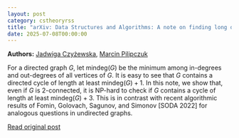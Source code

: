 ```yaml
---
layout: post
category: cstheoryrss
title: "arXiv: Data Structures and Algorithms: A note on finding long directed cycles above the minimum degree bound in"
date: 2025-07-08T00:00:00
---
```


**Authors:** [Jadwiga Czyżewska](https://dblp.uni-trier.de/search?q=Jadwiga+Czy%C5%BCewska), [Marcin Pilipczuk](https://dblp.uni-trier.de/search?q=Marcin+Pilipczuk)

For a directed graph $G$, let $\mathrm{mindeg}(G)$ be the minimum among
in-degrees and out-degrees of all vertices of $G$. It is easy to see that $G$
contains a directed cycle of length at least $\mathrm{mindeg}(G)+1$. In this
note, we show that, even if $G$ is $2$-connected, it is NP-hard to check if $G$
contains a cycle of length at least $\mathrm{mindeg}(G)+3$. This is in contrast
with recent algorithmic results of Fomin, Golovach, Sagunov, and Simonov [SODA
2022] for analogous questions in undirected graphs.

[Read original post](http://arxiv.org/abs/2507.03807v1)
